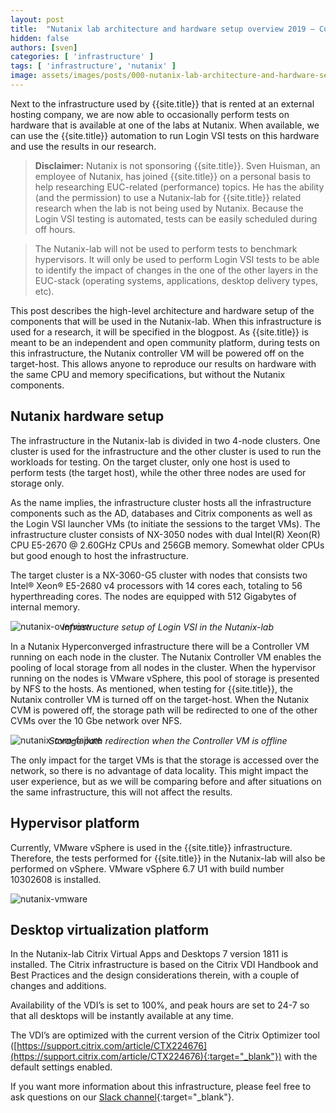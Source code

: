 ```yaml
---
layout: post
title:  "Nutanix lab architecture and hardware setup overview 2019 – Current"
hidden: false
authors: [sven]
categories: [ 'infrastructure' ]
tags: [ 'infrastructure', 'nutanix' ]
image: assets/images/posts/000-nutanix-lab-architecture-and-hardware-setup-overview-2019/000-nutanix-lab-architecture-and-hardware-setup-overview-2019-feature-image.png
---
```

Next to the infrastructure used by {{site.title}} that is rented at an external hosting company, we are now able to occasionally perform tests on hardware that is available at one of the labs at Nutanix. When available, we can use the {{site.title}} automation to run Login VSI tests on this hardware and use the results in our research.

> **Disclaimer:** Nutanix is not sponsoring {{site.title}}. Sven Huisman, an employee of Nutanix, has joined {{site.title}} on a personal basis to help researching EUC-related (performance) topics. He has the ability (and the permission) to use a Nutanix-lab for {{site.title}} related research when the lab is not being used by Nutanix. Because the Login VSI testing is automated, tests can be easily scheduled during off hours.

> The Nutanix-lab will not be used to perform tests to benchmark hypervisors. It will only be used to perform Login VSI tests to be able to identify the impact of changes in the one of the other layers in the EUC-stack (operating systems, applications, desktop delivery types, etc).

This post describes the high-level architecture and hardware setup of the components that will be used in the Nutanix-lab. When this infrastructure is used for a research, it will be specified in the blogpost. As {{site.title}} is meant to be an independent and open community platform, during tests on this infrastructure, the Nutanix controller VM will be powered off on the target-host. This allows anyone to reproduce our results on hardware with the same CPU and memory specifications, but without the Nutanix components.

## Nutanix hardware setup
The infrastructure in the Nutanix-lab is divided in two 4-node clusters. One cluster is used for the infrastructure and the other cluster is used to run the workloads for testing. On the target cluster, only one host is used to perform tests (the target host), while the other three nodes are used for storage only.

As the name implies, the infrastructure cluster hosts all the infrastructure components such as the AD, databases and Citrix components as well as the Login VSI launcher VMs (to initiate the sessions to the target VMs). The infrastructure cluster consists of NX-3050 nodes with dual Intel(R) Xeon(R) CPU E5-2670 @ 2.60GHz CPUs and 256GB memory. Somewhat older CPUs but good enough to host the infrastructure.

The target cluster is a NX-3060-G5 cluster with nodes that consists two Intel® Xeon® E5-2680 v4 processors with 14 cores each, totaling to 56 hyperthreading cores. The nodes are equipped with 512 Gigabytes of internal memory.

![nutanix-overview]({{site.baseurl}}/assets/images/posts/000-nutanix-lab-architecture-and-hardware-setup-overview-2019/000-nutanix-lab-overview.png)
<p align="center" style="margin-top: -30px;" >
  <i>Infrastructure setup of Login VSI in the Nutanix-lab</i>
</p>


In a Nutanix Hyperconverged infrastructure there will be a Controller VM running on each node in the cluster. The Nutanix Controller VM enables the pooling of local storage from all nodes in the cluster. When the hypervisor running on the nodes is VMware vSphere, this pool of storage is presented by NFS to the hosts. As mentioned, when testing for {{site.title}}, the Nutanix controller VM is turned off on the target-host. When the Nutanix CVM is powered off, the storage path will be redirected to one of the other CVMs over the 10 Gbe network over NFS.

![nutanix-cvm-failure]({{site.baseurl}}/assets/images/posts/000-nutanix-lab-architecture-and-hardware-setup-overview-2019/000-nutanix-lab-cvm-failure.jpg)
<p align="center" style="margin-top: -30px;" >
  <i>Storage path redirection when the Controller VM is offline</i>
</p>

The only impact for the target VMs is that the storage is accessed over the network, so there is no advantage of data locality. This might impact the user experience, but as we will be comparing before and after situations on the same infrastructure, this will not affect the results.

## Hypervisor platform
Currently, VMware vSphere is used in the {{site.title}} infrastructure. Therefore, the tests performed for {{site.title}} in the Nutanix-lab will also be performed on vSphere.  VMware vSphere 6.7 U1 with build number 10302608 is installed.

![nutanix-vmware]({{site.baseurl}}/assets/images/posts/000-nutanix-lab-architecture-and-hardware-setup-overview-2019/000-nutanix-lab-vmware.png)

## Desktop virtualization platform
In the Nutanix-lab Citrix Virtual Apps and Desktops 7 version 1811 is installed. The Citrix infrastructure is based on the Citrix VDI Handbook and Best Practices and the design considerations therein, with a couple of changes and additions.

Availability of the VDI’s is set to 100%, and peak hours are set to 24-7 so that all desktops will be instantly available at any time.

The VDI’s are optimized with the current version of the Citrix Optimizer tool ([https://support.citrix.com/article/CTX224676](https://support.citrix.com/article/CTX224676){:target="_blank"}) with the default settings enabled.

If you want more information about this infrastructure, please feel free to ask questions on our [Slack channel](https://{{site.title}}.slack.com){:target="_blank"}.